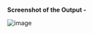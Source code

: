 **Screenshot of the Output -**


![image](https://github.com/Amann09/CV-Projects/assets/100956289/cf75669d-0a89-4c33-b7af-9433247e75bd)
